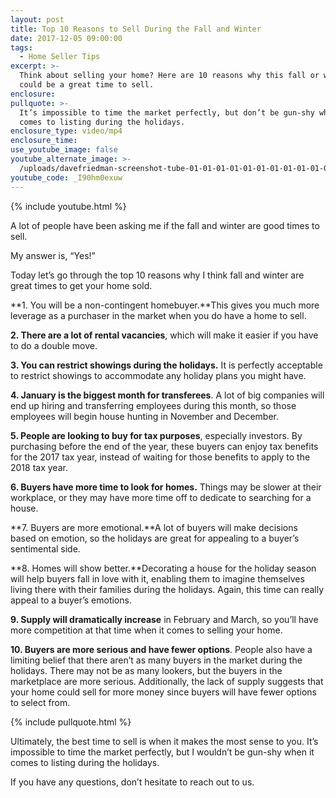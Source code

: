 ```yaml
---
layout: post
title: Top 10 Reasons to Sell During the Fall and Winter
date: 2017-12-05 09:00:00
tags:
  - Home Seller Tips
excerpt: >-
  Think about selling your home? Here are 10 reasons why this fall or winter
  could be a great time to sell.
enclosure:
pullquote: >-
  It’s impossible to time the market perfectly, but don’t be gun-shy when it
  comes to listing during the holidays.
enclosure_type: video/mp4
enclosure_time:
use_youtube_image: false
youtube_alternate_image: >-
  /uploads/davefriedman-screenshot-tube-01-01-01-01-01-01-01-01-01-01-01-01-01-01-01-01-01-01-01-01.jpg
youtube_code: _I90hm0exuw
---
```



{% include youtube.html %}

A lot of people have been asking me if the fall and winter are good times to sell.

My answer is, “Yes!”

Today let’s go through the top 10 reasons why I think fall and winter are great times to get your home sold.

**1. You will be a non-contingent homebuyer.**This gives you much more leverage as a purchaser in the market when you do have a home to sell.

**2. There are a lot of rental vacancies**, which will make it easier if you have to do a double move.

**3. You can restrict showings during the holidays.** It is perfectly acceptable to restrict showings to accommodate any holiday plans you might have.

**4. January is the biggest month for transferees**. A lot of big companies will end up hiring and transferring employees during this month, so those employees will begin house hunting in November and December.

**5. People are looking to buy for tax purposes**, especially investors. By purchasing before the end of the year, these buyers can enjoy tax benefits for the 2017 tax year, instead of waiting for those benefits to apply to the 2018 tax year.

**6. Buyers have more time to look for homes.** Things may be slower at their workplace, or they may have more time off to dedicate to searching for a house.

**7. Buyers are more emotional.**A lot of buyers will make decisions based on emotion, so the holidays are great for appealing to a buyer’s sentimental side.

**8. Homes will show better.**Decorating a house for the holiday season will help buyers fall in love with it, enabling them to imagine themselves living there with their families during the holidays. Again, this time can really appeal to a buyer’s emotions.

**9. Supply will dramatically increase** in February and March, so you’ll have more competition at that time when it comes to selling your home.

**10. Buyers are more serious and have fewer options**. People also have a limiting belief that there aren’t as many buyers in the market during the holidays. There may not be as many lookers, but the buyers in the marketplace are more serious. Additionally, the lack of supply suggests that your home could sell for more money since buyers will have fewer options to select from.

{% include pullquote.html %}

Ultimately, the best time to sell is when it makes the most sense to you. It’s impossible to time the market perfectly, but I wouldn’t be gun-shy when it comes to listing during the holidays.

If you have any questions, don’t hesitate to reach out to us.